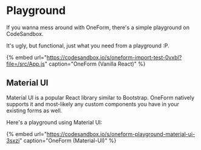 # Playground

If you wanna mess around with OneForm, there's a simple playground on CodeSandbox.

It's ugly, but functional, just what you need from a playground :P.

{% embed url="https://codesandbox.io/s/oneform-import-test-0vxbl?file=/src/App.js" caption="OneForm \(Vanilla React\)" %}

## Material UI

Material UI is a popular React library similar to Bootstrap. OneForm natively supports it and most-likely any custom components you have in your existing forms as well.

Here's a playground using Material UI:

{% embed url="https://codesandbox.io/s/oneform-playground-material-ui-3sxzi" caption="OneForm \(Material-UI\)" %}



